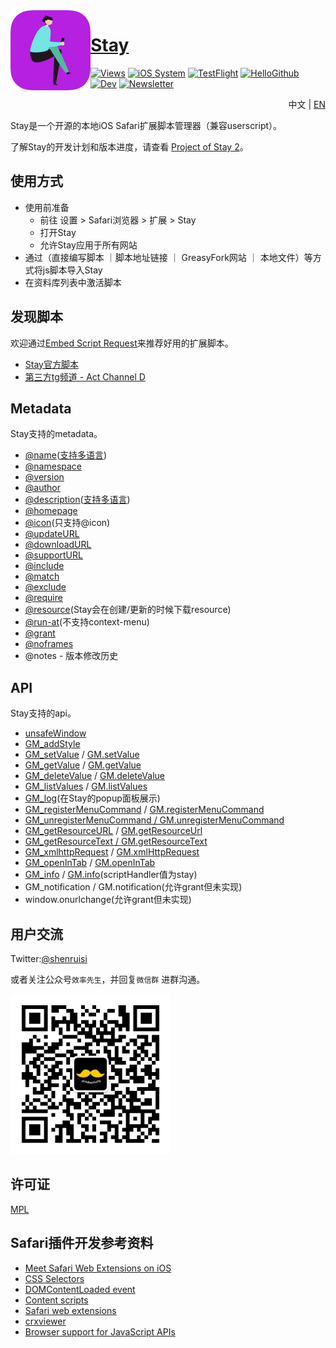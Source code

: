 <img width="128px" src="./Material/icon.png" alt="Logo" align="left"/>

# [Stay](https://apps.apple.com/cn/app/stay-%E7%BD%91%E9%A1%B5%E7%BA%AF%E6%B5%8F%E8%A7%88/id1591620171)

[![Views](https://views.whatilearened.today/views/github/shenruisi/Stay.svg)]()
[![iOS System](https://img.shields.io/badge/iOS-15%2B-brightgreen)]()
[![TestFlight](https://img.shields.io/badge/TestFlight-2.1.0-4391E1)](https://testflight.apple.com/join/v5llhUv5)
[![HelloGithub](https://img.shields.io/badge/HelloGithub-vol.70-white)](https://hellogithub.com/periodical/volume/70/)
[![Dev](https://img.shields.io/badge/Develop%20Branch-2.1.x-blueviolet)]()
[![Newsletter](https://img.shields.io/badge/Newsletter-Subscribe-important)](https://www.getrevue.co/profile/shenruisi)

<p align="right">中文 | <a href="README-EN.md">EN</a></p>     

Stay是一个开源的本地iOS Safari扩展脚本管理器（兼容userscript）。

了解Stay的开发计划和版本进度，请查看 [Project of Stay 2](https://github.com/shenruisi/Stay/projects/1)。

## 使用方式
- 使用前准备
  - 前往 设置 > Safari浏览器 > 扩展 > Stay
  - 打开Stay
  - 允许Stay应用于所有网站 
- 通过（直接编写脚本 ｜脚本地址链接 ｜ GreasyFork网站 ｜ 本地文件）等方式将js脚本导入Stay
- 在资料库列表中激活脚本

## 发现脚本
欢迎通过[Embed Script Request](https://github.com/shenruisi/Stay/issues/new?assignees=shenruisi&labels=embed+script+request&template=Embed-Script-Request.yml&title=%5BEmbed+Script+Request%5D%3A+)来推荐好用的扩展脚本。

- [Stay官方脚本](https://github.com/shenruisi/Stay-Offical-Userscript)
- [第三方tg频道 - Act Channel D](https://t.me/ACTCD)

## Metadata
Stay支持的metadata。
- [@name](https://www.tampermonkey.net/documentation.php#_name)([支持多语言](https://wiki.greasespot.net/Metadata_Block#@name))
- [@namespace](https://www.tampermonkey.net/documentation.php#_namespace)
- [@version](https://www.tampermonkey.net/documentation.php#_version)
- [@author](https://www.tampermonkey.net/documentation.php#_author)
- [@description](https://www.tampermonkey.net/documentation.php#_description)([支持多语言](https://wiki.greasespot.net/Metadata_Block#@description))
- [@homepage](https://www.tampermonkey.net/documentation.php#_homepage)
- [@icon](https://www.tampermonkey.net/documentation.php#_icon)(只支持@icon)
- [@updateURL](https://www.tampermonkey.net/documentation.php#_updateURL)
- [@downloadURL](https://www.tampermonkey.net/documentation.php#_downloadURL)
- [@supportURL](https://www.tampermonkey.net/documentation.php#_supportURL)
- [@include](https://www.tampermonkey.net/documentation.php#_include)
- [@match](https://www.tampermonkey.net/documentation.php#_match)
- [@exclude](https://www.tampermonkey.net/documentation.php#_exclude)
- [@require](https://www.tampermonkey.net/documentation.php#_require)
- [@resource](https://www.tampermonkey.net/documentation.php#_resource)(Stay会在创建/更新的时候下载resource)
- [@run-at](https://www.tampermonkey.net/documentation.php#_run_at)(不支持context-menu)
- [@grant](https://www.tampermonkey.net/documentation.php#_grant)
- [@noframes](https://www.tampermonkey.net/documentation.php#_noframes)
- @notes - 版本修改历史

## API
Stay支持的api。
- [unsafeWindow](https://www.tampermonkey.net/documentation.php#unsafeWindow)
- [GM_addStyle](https://www.tampermonkey.net/documentation.php#GM_addStyle)
- [GM_setValue](https://www.tampermonkey.net/documentation.php#GM_setValue) / [GM.setValue](https://wiki.greasespot.net/GM.setValue)
- [GM_getValue](https://www.tampermonkey.net/documentation.php#GM_getValue) / [GM.getValue](https://wiki.greasespot.net/GM.getValue)
- [GM_deleteValue](https://www.tampermonkey.net/documentation.php#GM_deleteValue) / [GM.deleteValue](https://wiki.greasespot.net/GM.deleteValue)
- [GM_listValues](https://www.tampermonkey.net/documentation.php#GM_listValues) / [GM.listValues](https://wiki.greasespot.net/GM.listValues)
- [GM_log](https://www.tampermonkey.net/documentation.php#GM_log)(在Stay的popup面板展示)
- [GM_registerMenuCommand](https://www.tampermonkey.net/documentation.php#GM_registerMenuCommand) / [GM.registerMenuCommand](https://wiki.greasespot.net/GM.registerMenuCommand)
- [GM_unregisterMenuCommand / GM.unregisterMenuCommand](https://www.tampermonkey.net/documentation.php#GM_unregisterMenuCommand)
- [GM_getResourceURL](https://www.tampermonkey.net/documentation.php#GM_getResourceURL) / [GM.getResourceUrl](https://wiki.greasespot.net/GM.getResourceUrl)
- [GM_getResourceText / GM.getResourceText](https://www.tampermonkey.net/documentation.php#GM_getResourceText)
- [GM_xmlhttpRequest](https://www.tampermonkey.net/documentation.php#GM_xmlhttpRequest) / [GM.xmlHttpRequest](https://wiki.greasespot.net/GM.xmlHttpRequest)
- [GM_openInTab](https://www.tampermonkey.net/documentation.php#GM_openInTab) / [GM.openInTab](https://wiki.greasespot.net/GM.openInTab)
- [GM_info](https://www.tampermonkey.net/documentation.php#GM_info) / [GM.info](https://wiki.greasespot.net/GM.info)(scriptHandler值为stay)
- GM_notification / GM.notification(允许grant但未实现)
- window.onurlchange(允许grant但未实现)

## 用户交流
Twitter:[@shenruisi](https://twitter.com/shenruisi)

或者关注公众号`效率先生`，并回复`微信群` 进群沟通。

<img src="./Material/qrcode.jpg" width="256"/>

## 许可证
[MPL](./LICENSE)


## Safari插件开发参考资料
- [Meet Safari Web Extensions on iOS](https://developer.apple.com/videos/play/wwdc2021/10104)
- [CSS Selectors](https://developer.mozilla.org/en-US/docs/Web/CSS/CSS_Selectors)
- [DOMContentLoaded event](https://developer.mozilla.org/en-US/docs/Web/API/Window/DOMContentLoaded_event)
- [Content scripts](https://developer.chrome.com/docs/extensions/mv3/content_scripts/)
- [Safari web extensions](https://developer.apple.com/documentation/safariservices/safari_web_extensions)
- [crxviewer](https://robwu.nl/crxviewer/)
- [Browser support for JavaScript APIs](https://developer.mozilla.org/en-US/docs/Mozilla/Add-ons/WebExtensions/Browser_support_for_JavaScript_APIs)


